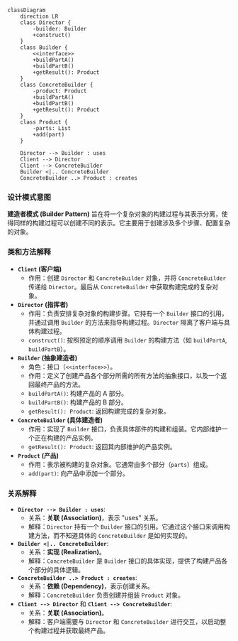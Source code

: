 ```mermaid
classDiagram
    direction LR
    class Director {
        -builder: Builder
        +construct()
    }
    class Builder {
        <<interface>>
        +buildPartA()
        +buildPartB()
        +getResult(): Product
    }
    class ConcreteBuilder {
        -product: Product
        +buildPartA()
        +buildPartB()
        +getResult(): Product
    }
    class Product {
        -parts: List
        +add(part)
    }

    Director --> Builder : uses
    Client --> Director
    Client --> ConcreteBuilder
    Builder <|.. ConcreteBuilder
    ConcreteBuilder ..> Product : creates
```

### 设计模式意图

**建造者模式 (Builder Pattern)** 旨在将一个复杂对象的构建过程与其表示分离，使得同样的构建过程可以创建不同的表示。它主要用于创建涉及多个步骤、配置复杂的对象。

### 类和方法解释

*   **`Client` (客户端)**
    *   作用：创建 `Director` 和 `ConcreteBuilder` 对象，并将 `ConcreteBuilder` 传递给 `Director`。最后从 `ConcreteBuilder` 中获取构建完成的复杂对象。
*   **`Director` (指挥者)**
    *   作用：负责安排复杂对象的构建步骤。它持有一个 `Builder` 接口的引用，并通过调用 `Builder` 的方法来指导构建过程。`Director` 隔离了客户端与具体构建过程。
    *   `construct()`: 按照预定的顺序调用 `Builder` 的构建方法（如 `buildPartA`, `buildPartB`）。
*   **`Builder` (抽象建造者)**
    *   角色：接口（`<<interface>>`）。
    *   作用：定义了创建产品各个部分所需的所有方法的抽象接口，以及一个返回最终产品的方法。
    *   `buildPartA()`: 构建产品的 A 部分。
    *   `buildPartB()`: 构建产品的 B 部分。
    *   `getResult(): Product`: 返回构建完成的复杂对象。
*   **`ConcreteBuilder` (具体建造者)**
    *   作用：实现了 `Builder` 接口，负责具体部件的构建和组装。它内部维护一个正在构建的产品实例。
    *   `getResult(): Product`: 返回其内部维护的产品实例。
*   **`Product` (产品)**
    *   作用：表示被构建的复杂对象。它通常由多个部分（`parts`）组成。
    *   `add(part)`: 向产品中添加一个部分。

### 关系解释

*   **`Director --> Builder : uses`**:
    *   关系：**关联 (Association)**，表示 "uses" 关系。
    *   解释：`Director` 持有一个 `Builder` 接口的引用。它通过这个接口来调用构建方法，而不知道具体的 `ConcreteBuilder` 是如何实现的。
*   **`Builder <|.. ConcreteBuilder`**:
    *   关系：**实现 (Realization)**。
    *   解释：`ConcreteBuilder` 是 `Builder` 接口的具体实现，提供了构建产品各个部分的具体逻辑。
*   **`ConcreteBuilder ..> Product : creates`**:
    *   关系：**依赖 (Dependency)**，表示创建关系。
    *   解释：`ConcreteBuilder` 负责创建并组装 `Product` 对象。
*   **`Client --> Director`** 和 **`Client --> ConcreteBuilder`**:
    *   关系：**关联 (Association)**。
    *   解释：客户端需要与 `Director` 和 `ConcreteBuilder` 进行交互，以启动整个构建过程并获取最终产品。